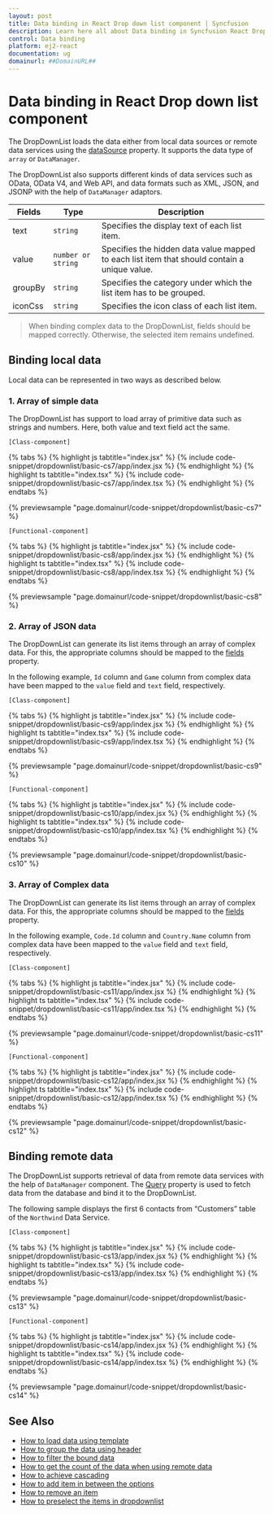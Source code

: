 ```yaml
---
layout: post
title: Data binding in React Drop down list component | Syncfusion
description: Learn here all about Data binding in Syncfusion React Drop down list component of Syncfusion Essential JS 2 and more.
control: Data binding 
platform: ej2-react
documentation: ug
domainurl: ##DomainURL##
---
```


# Data binding in React Drop down list component

The DropDownList loads the data either from local data sources or remote data services using the [dataSource](https://ej2.syncfusion.com/react/documentation/api/drop-down-list/#datasource) property. It supports the data type of `array` or `DataManager`.

The DropDownList also supports different kinds of data services such as OData, OData V4, and Web API, and data formats such as XML, JSON, and JSONP with the help of `DataManager` adaptors.

| Fields | Type | Description |
|------|------|-------------|
| text |  `string` | Specifies the display text of each list item. |
| value |  `number or string` | Specifies the hidden data value mapped to each list item that should contain a unique value. |
| groupBy |  `string` | Specifies the category under which the list item has to be grouped. |
| iconCss |  `string` | Specifies the icon class of each list item. |

> When binding complex data to the DropDownList, fields should be mapped correctly. Otherwise, the selected item remains undefined.

## Binding local data

Local data can be represented in two ways as described below.

### 1. Array of simple data

The DropDownList has support to load array of primitive data such as strings and numbers. Here, both value and text field act the same.

`[Class-component]`

{% tabs %}
{% highlight js tabtitle="index.jsx" %}
{% include code-snippet/dropdownlist/basic-cs7/app/index.jsx %}
{% endhighlight %}
{% highlight ts tabtitle="index.tsx" %}
{% include code-snippet/dropdownlist/basic-cs7/app/index.tsx %}
{% endhighlight %}
{% endtabs %}

 {% previewsample "page.domainurl/code-snippet/dropdownlist/basic-cs7" %}

`[Functional-component]`

{% tabs %}
{% highlight js tabtitle="index.jsx" %}
{% include code-snippet/dropdownlist/basic-cs8/app/index.jsx %}
{% endhighlight %}
{% highlight ts tabtitle="index.tsx" %}
{% include code-snippet/dropdownlist/basic-cs8/app/index.tsx %}
{% endhighlight %}
{% endtabs %}

 {% previewsample "page.domainurl/code-snippet/dropdownlist/basic-cs8" %}

### 2. Array of JSON data

The DropDownList can generate its list items through an array of complex data. For this, the appropriate columns should be mapped to the [fields](https://ej2.syncfusion.com/react/documentation/api/drop-down-list/#fields) property.

In the following example, `Id` column and `Game` column from complex data have been mapped to the `value` field and `text` field, respectively.

`[Class-component]`

{% tabs %}
{% highlight js tabtitle="index.jsx" %}
{% include code-snippet/dropdownlist/basic-cs9/app/index.jsx %}
{% endhighlight %}
{% highlight ts tabtitle="index.tsx" %}
{% include code-snippet/dropdownlist/basic-cs9/app/index.tsx %}
{% endhighlight %}
{% endtabs %}

 {% previewsample "page.domainurl/code-snippet/dropdownlist/basic-cs9" %}

`[Functional-component]`

{% tabs %}
{% highlight js tabtitle="index.jsx" %}
{% include code-snippet/dropdownlist/basic-cs10/app/index.jsx %}
{% endhighlight %}
{% highlight ts tabtitle="index.tsx" %}
{% include code-snippet/dropdownlist/basic-cs10/app/index.tsx %}
{% endhighlight %}
{% endtabs %}

 {% previewsample "page.domainurl/code-snippet/dropdownlist/basic-cs10" %}

### 3. Array of Complex data

The DropDownList can generate its list items through an array of complex data. For this, the appropriate columns should be mapped to the [fields](https://ej2.syncfusion.com/react/documentation/api/drop-down-list/#fields) property.

In the following example, `Code.Id` column and `Country.Name` column from complex data have been mapped to the `value` field and `text` field, respectively.

`[Class-component]`

{% tabs %}
{% highlight js tabtitle="index.jsx" %}
{% include code-snippet/dropdownlist/basic-cs11/app/index.jsx %}
{% endhighlight %}
{% highlight ts tabtitle="index.tsx" %}
{% include code-snippet/dropdownlist/basic-cs11/app/index.tsx %}
{% endhighlight %}
{% endtabs %}

 {% previewsample "page.domainurl/code-snippet/dropdownlist/basic-cs11" %}

`[Functional-component]`

{% tabs %}
{% highlight js tabtitle="index.jsx" %}
{% include code-snippet/dropdownlist/basic-cs12/app/index.jsx %}
{% endhighlight %}
{% highlight ts tabtitle="index.tsx" %}
{% include code-snippet/dropdownlist/basic-cs12/app/index.tsx %}
{% endhighlight %}
{% endtabs %}

 {% previewsample "page.domainurl/code-snippet/dropdownlist/basic-cs12" %}

## Binding remote data

The DropDownList supports retrieval of data from remote data services with the help of `DataManager` component. The [Query](https://ej2.syncfusion.com/react/documentation/api/drop-down-list/#query) property
is used to fetch data from the database and bind it to the DropDownList.

The following sample displays the first 6 contacts from “Customers” table of the `Northwind` Data Service.

`[Class-component]`

{% tabs %}
{% highlight js tabtitle="index.jsx" %}
{% include code-snippet/dropdownlist/basic-cs13/app/index.jsx %}
{% endhighlight %}
{% highlight ts tabtitle="index.tsx" %}
{% include code-snippet/dropdownlist/basic-cs13/app/index.tsx %}
{% endhighlight %}
{% endtabs %}

 {% previewsample "page.domainurl/code-snippet/dropdownlist/basic-cs13" %}

`[Functional-component]`

{% tabs %}
{% highlight js tabtitle="index.jsx" %}
{% include code-snippet/dropdownlist/basic-cs14/app/index.jsx %}
{% endhighlight %}
{% highlight ts tabtitle="index.tsx" %}
{% include code-snippet/dropdownlist/basic-cs14/app/index.tsx %}
{% endhighlight %}
{% endtabs %}

 {% previewsample "page.domainurl/code-snippet/dropdownlist/basic-cs14" %}

## See Also

* [How to load data using template](./templates#item-template)
* [How to group the data using header](./grouping)
* [How to filter the bound data](./filtering)
* [How to get the count of the data when using remote data](./how-to/remote-data-bind)
* [How to achieve cascading](./how-to/cascading)
* [How to add item in between the options](./how-to/add-item)
* [How to remove an item](./how-to/remove-item)
* [How to preselect the items in dropdownlist](./how-to/multiple-cascading)